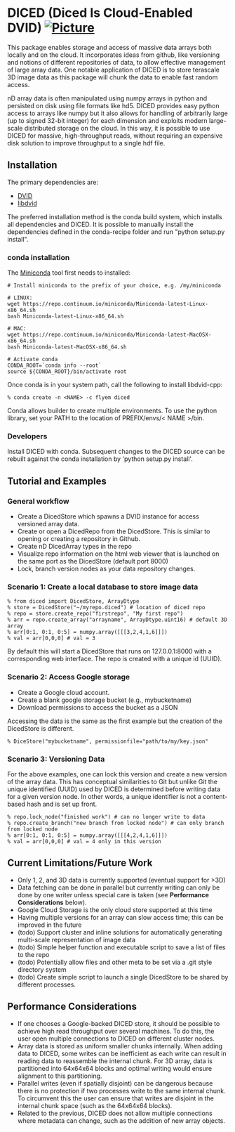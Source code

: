# DICED (Diced Is Cloud-Enabled DVID) [![Picture](https://raw.github.com/janelia-flyem/janelia-flyem.github.com/master/images/HHMI_Janelia_Color_Alternate_180x40.png)](http://www.janelia.org)

This package enables storage and access of massive data arrays both locally and
on the cloud.  It incorporates ideas from github, like versioning and notions
of different repositories of data, to allow effective management of large array
data.  One notable application of DICED is to store terascale 3D image data
as this package will chunk the data to enable fast random access.

nD array data is often manipulated using numpy arrays in python
and persisted on disk using file formats like hd5.  DICED provides
easy python access to arrays like numpy but it also allows for handling
of arbitrarily large (up to signed 32-bit integer) for each dimension
and exploits modern large-scale distributed storage on the cloud.
In this way, it is possible to use DICED for massive, high-throughput reads,
without requiring an expensive disk solution to improve throughput
to a single hdf file. 

## Installation

The primary dependencies are:

* [DVID](https://github.com/janelia-flyem/dvid.git)
* [libdvid](https://github.com/janelia-flyem/libdvid-cpp.git)

The preferred installation method is the conda build system, which
installs all dependencies and DICED.  It is possible to manually
install the dependencies defined in the conda-recipe folder and
run "python setup.py install".

### conda installation

The [Miniconda](http://conda.pydata.org/miniconda.html) tool first needs to installed:

```
# Install miniconda to the prefix of your choice, e.g. /my/miniconda

# LINUX:
wget https://repo.continuum.io/miniconda/Miniconda-latest-Linux-x86_64.sh
bash Miniconda-latest-Linux-x86_64.sh

# MAC:
wget https://repo.continuum.io/miniconda/Miniconda-latest-MacOSX-x86_64.sh
bash Miniconda-latest-MacOSX-x86_64.sh

# Activate conda
CONDA_ROOT=`conda info --root`
source ${CONDA_ROOT}/bin/activate root
```
Once conda is in your system path, call the following to install libdvid-cpp:

    % conda create -n <NAME> -c flyem diced

Conda allows builder to create multiple environments.  To use the python
library, set your PATH to the location of PREFIX/envs/< NAME >/bin. 

### Developers

Install DICED with conda.  Subsequent changes to the DICED source can
be rebuilt against the conda installation by 'python setup.py install'.


## Tutorial and Examples

### General workflow

* Create a DicedStore which spawns a DVID instance for access versioned array data.
* Create or open a DicedRepo from the DicedStore.  This is similar to opening or creating a repository in Github.
* Create nD DicedArray types in the repo
* Visualize repo information on the html web viewer that is launched on the same port as the DicedStore (default port 8000)
* Lock, branch version nodes as your data repository changes.

### Scenario 1: Create a local database to store image data

    % from diced import DicedStore, ArrayDtype
    % store = DicedStore("~/myrepo.diced") # location of diced repo
    % repo = store.create_repo("firstrepo", "My first repo")
    % arr = repo.create_array("arrayname", ArrayDtype.uint16) # default 3D array
    % arr[0:1, 0:1, 0:5] = numpy.array([[[3,2,4,1,6]]])
    % val = arr[0,0,0] # val = 3

By default this will start a DicedStore that runs on 127.0.0.1:8000 with
a corresponding web interface.  The repo is created with a unique id (UUID).

### Scenario 2: Access Google storage

* Create a Google cloud account.
* Create a blank google storage bucket (e.g., mybucketname)
* Download permissions to access the bucket as a JSON

Accessing the data is the same as the first example but the creation
of the DicedStore is different.

    % DiceStore("mybucketname", permissionfile="path/to/my/key.json"

### Scenario 3: Versioning Data

For the above examples, one can lock this version and create a new
version of the array data.  This has conceptual similarities to Git
but unlike Git the unique identified (UUID) used by DICED is determined
before writing data for a given version node.  In other words,
a unique identifier is not a content-based hash and is set up front.

    % repo.lock_node("finished work") # can no longer write to data
    % repo.create_branch("new branch from locked node") # can only branch from locked node
    % arr[0:1, 0:1, 0:5] = numpy.array([[[4,2,4,1,6]]])
    % val = arr[0,0,0] # val = 4 only in this version 

## Current Limitations/Future Work

* Only 1, 2, and 3D data is currently supported (eventual support for >3D)
* Data fetching can be done in parallel but currently writing can
only be done by one writer unless special care is taken (see **Performance Considerations** below).
* Google Cloud Storage is the only cloud store supported at this time
* Having multiple versions for an array can slow access time; this can be improved in the future
* (todo) Support cluster and inline solutions for automatically generating multi-scale representation of image data
* (todo) Simple helper function and executable script to save a list of files to the repo
* (todo) Potentially allow files and other meta to be set via a .git style directory system
* (todo) Create simple script to launch a single DicedStore to be shared by different processes.

## Performance Considerations

* If one chooses a Google-backed DICED store, it should be possible to achieve high read throughput over several machines.  To do this, the user open multiple connections to DICED on different cluster nodes.
* Array data is stored as uniform smaller chunks internally.  When adding data to DICED, some writes can be inefficient as each write can result in reading data to reassemble the internal chunk.  For 3D array, data is partitioned into 64x64x64 blocks and optimal writing would ensure alignment to this partitioning.
* Parallel writes (even if spatially disjoint) can be dangerous because there is no protection if two processes write to the same internal chunk.  To circumvent this the user can ensure that writes are disjoint in the internal chunk space (such as the 64x64x64 blocks).
* Related to the previous, DICED does not allow multiple connections where metadata can change, such as the addition of new array objects.
